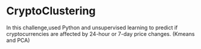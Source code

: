 # CryptoClustering

In this challenge,used Python and unsupervised learning to predict if cryptocurrencies are affected by 24-hour or 7-day price changes.
(Kmeans and PCA)
